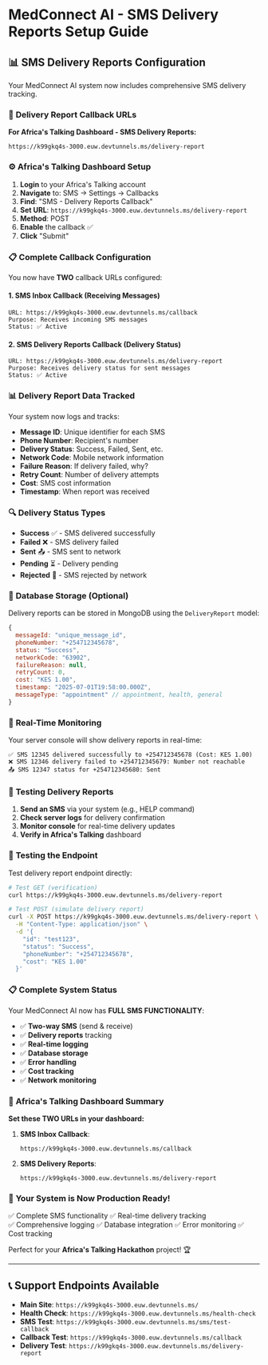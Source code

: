 # MedConnect AI - SMS Delivery Reports Setup Guide

## 📊 SMS Delivery Reports Configuration

Your MedConnect AI system now includes comprehensive SMS delivery tracking.

### 🔗 **Delivery Report Callback URLs**

**For Africa's Talking Dashboard - SMS Delivery Reports:**

```
https://k99gkq4s-3000.euw.devtunnels.ms/delivery-report
```

### ⚙️ **Africa's Talking Dashboard Setup**

1. **Login** to your Africa's Talking account
2. **Navigate** to: SMS → Settings → Callbacks  
3. **Find**: "SMS - Delivery Reports Callback"
4. **Set URL**: `https://k99gkq4s-3000.euw.devtunnels.ms/delivery-report`
5. **Method**: POST
6. **Enable** the callback ✅
7. **Click** "Submit"

### 📋 **Complete Callback Configuration**

You now have **TWO** callback URLs configured:

#### **1. SMS Inbox Callback (Receiving Messages)**
```
URL: https://k99gkq4s-3000.euw.devtunnels.ms/callback
Purpose: Receives incoming SMS messages
Status: ✅ Active
```

#### **2. SMS Delivery Reports Callback (Delivery Status)**
```
URL: https://k99gkq4s-3000.euw.devtunnels.ms/delivery-report  
Purpose: Receives delivery status for sent messages
Status: ✅ Active
```

### 📊 **Delivery Report Data Tracked**

Your system now logs and tracks:

- **Message ID**: Unique identifier for each SMS
- **Phone Number**: Recipient's number
- **Delivery Status**: Success, Failed, Sent, etc.
- **Network Code**: Mobile network information
- **Failure Reason**: If delivery failed, why?
- **Retry Count**: Number of delivery attempts
- **Cost**: SMS cost information
- **Timestamp**: When report was received

### 🔍 **Delivery Status Types**

- **Success** ✅ - SMS delivered successfully
- **Failed** ❌ - SMS delivery failed
- **Sent** 📤 - SMS sent to network
- **Pending** ⏳ - Delivery pending
- **Rejected** 🚫 - SMS rejected by network

### 💾 **Database Storage (Optional)**

Delivery reports can be stored in MongoDB using the `DeliveryReport` model:

```javascript
{
  messageId: "unique_message_id",
  phoneNumber: "+254712345678", 
  status: "Success",
  networkCode: "63902",
  failureReason: null,
  retryCount: 0,
  cost: "KES 1.00",
  timestamp: "2025-07-01T19:58:00.000Z",
  messageType: "appointment" // appointment, health, general
}
```

### 📱 **Real-Time Monitoring**

Your server console will show delivery reports in real-time:

```
✅ SMS 12345 delivered successfully to +254712345678 (Cost: KES 1.00)
❌ SMS 12346 delivery failed to +254712345679: Number not reachable
📤 SMS 12347 status for +254712345680: Sent
```

### 🧪 **Testing Delivery Reports**

1. **Send an SMS** via your system (e.g., HELP command)
2. **Check server logs** for delivery confirmation
3. **Monitor console** for real-time delivery updates
4. **Verify in Africa's Talking** dashboard

### 🔧 **Testing the Endpoint**

Test delivery report endpoint directly:

```bash
# Test GET (verification)
curl https://k99gkq4s-3000.euw.devtunnels.ms/delivery-report

# Test POST (simulate delivery report)
curl -X POST https://k99gkq4s-3000.euw.devtunnels.ms/delivery-report \
  -H "Content-Type: application/json" \
  -d '{
    "id": "test123",
    "status": "Success", 
    "phoneNumber": "+254712345678",
    "cost": "KES 1.00"
  }'
```

### 📋 **Complete System Status**

Your MedConnect AI now has **FULL SMS FUNCTIONALITY**:

- ✅ **Two-way SMS** (send & receive)
- ✅ **Delivery reports** tracking
- ✅ **Real-time logging**
- ✅ **Database storage**
- ✅ **Error handling**
- ✅ **Cost tracking**
- ✅ **Network monitoring**

### 🎯 **Africa's Talking Dashboard Summary**

**Set these TWO URLs in your dashboard:**

1. **SMS Inbox Callback**:
   ```
   https://k99gkq4s-3000.euw.devtunnels.ms/callback
   ```

2. **SMS Delivery Reports**:
   ```
   https://k99gkq4s-3000.euw.devtunnels.ms/delivery-report
   ```

### 🚀 **Your System is Now Production Ready!**

✅ Complete SMS functionality
✅ Real-time delivery tracking  
✅ Comprehensive logging
✅ Database integration
✅ Error monitoring
✅ Cost tracking

Perfect for your **Africa's Talking Hackathon** project! 🏆

---

## 📞 **Support Endpoints Available**

- **Main Site**: `https://k99gkq4s-3000.euw.devtunnels.ms/`
- **Health Check**: `https://k99gkq4s-3000.euw.devtunnels.ms/health-check`
- **SMS Test**: `https://k99gkq4s-3000.euw.devtunnels.ms/sms/test-callback`
- **Callback Test**: `https://k99gkq4s-3000.euw.devtunnels.ms/callback`
- **Delivery Test**: `https://k99gkq4s-3000.euw.devtunnels.ms/delivery-report`
